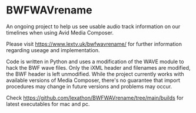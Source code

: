 # BWFWAVrename
An ongoing project to help us see usable audio track information on our timelines when using Avid Media Composer.

Please visit https://www.lextv.uk/bwfwavrename/ for further information regarding useage and implementation.

Code is written in Python and uses a modification of the WAVE module to hack the BWF wave files. Only the iXML header and filenames are modified, the BWF header is left unmodified. While the project currently works with available versions of Media Composer, there's no guarantee that import procedures may change in future versions and problems may occur.

Check https://github.com/lexathon/BWFWAVrename/tree/main/builds for latest executables for mac and pc.
